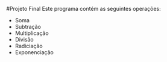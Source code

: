 #Projeto Final
Este programa contém as seguintes operações:
- Soma
- Subtração
- Multiplicação
- Divisão
- Radiciação 
- Exponenciação
